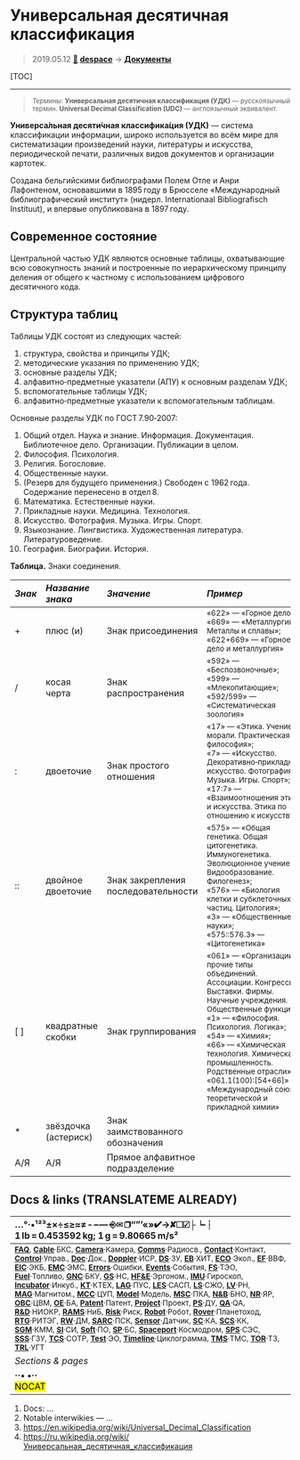 # Универсальная десятичная классификация
> 2019.05.12 **[🚀](../index/index.md) [despace](index.md)** → **[Документы](doc.md)**

[TOC]

---

> <small>*Термины:* **Универсальная десятичная классификация (УДК)** — русскоязычный термин. **Universal Decimal Classification (UDC)** — англоязычный эквивалент.</small>

**Универса́льная десяти́чная классифика́ция (УДК)** — система классификации информации, широко используется во всём мире для систематизации произведений науки, литературы и искусства, периодической печати, различных видов документов и организации картотек.

Создана бельгийскими библиографами Полем Отле и Анри Лафонтеном, основавшими в 1895 году в Брюсселе «Международный библиографический институт» (нидерл. Internationaal Bibliografisch Instituut), и впервые опубликована в 1897 году.



## Современное состояние
Центральной частью УДК являются основные таблицы, охватывающие всю совокупность знаний и построенные по иерархическому принципу деления от общего к частному с использованием цифрового десятичного кода.



## Структура таблиц
Таблицы УДК состоят из следующих частей:

   1. структура, свойства и принципы УДК;
   1. методические указания по применению УДК;
   1. основные разделы УДК;
   1. алфавитно‑предметные указатели (АПУ) к основным разделам УДК;
   1. вспомогательные таблицы УДК;
   1. алфавитно‑предметные указатели к вспомогательным таблицам.

Основные разделы УДК по ГОСТ 7.90‑2007:

   1. Общий отдел. Наука и знание. Информация. Документация. Библиотечное дело. Организации. Публикации в целом.
   1. Философия. Психология.
   1. Религия. Богословие.
   1. Общественные науки.
   1. (Резерв для будущего применения.) Свободен с 1962 года. Содержание перенесено в отдел 8.
   1. Математика. Естественные науки.
   1. Прикладные науки. Медицина. Технология.
   1. Искусство. Фотография. Музыка. Игры. Спорт.
   1. Языкознание. Лингвистика. Художественная литература. Литературоведение.
   1. География. Биографии. История.

**Таблица.** Знаки соединения.

|*Знак*|*Название знака*|*Значение*|*Пример*|
|:--|:--|:--|:--|
|+  |плюс (и)  |Знак присоединения  |<sup>«622» — «Горное дело»;<br> «669» — «Металлургия. Металлы и сплавы»;<br> «622+669» — «Горное дело и металлургия»</sup>  |
|/  |косая черта  |Знак распространения  |<sup>«592» — «Беспозвоночные»;<br> «599» — «Млекопитающие»;<br> «592/599» — «Систематическая зоология»</sup>  |
|:  |двоеточие  |Знак простого отношения  |<sup>«17» — «Этика. Учение о морали. Практическая философия»;<br> «7» — «Искусство. Декоративно‑прикладное искусство. Фотография. Музыка. Игры. Спорт»;<br> «17:7» — «Взаимоотношения этики и искусства. Этика по отношению к искусству»</sup>  |
|::  |двойное двоеточие  |Знак закрепления последовательности  |<sup>«575» — «Общая генетика. Общая цитогенетика. Иммуногенетика. Эволюционное учение. Видообразование. Филогенез»;<br> «576» — «Биология клетки и субклеточных частиц. Цитология»;<br> «3» — «Общественные науки»;<br> «575::576.3» — «Цитогенетика»</sup>  |
| \[ \]  |квадратные скобки  |Знак группирования  |<sup>«061» — «Организации и прочие типы объединений. Ассоциации. Конгрессы. Выставки. Фирмы. Научные учреждения. Общественные функции»;<br> «1» — «Философия. Психология. Логика»;<br> «54» — «Химия»;<br> «66» — «Химическая технология. Химическая промышленность. Родственные отрасли»;<br> «061.1(100):\[54+66\]» — «Международный союз теоретической и прикладной химии»</sup>  |
| \*  |звёздочка (астериск)  |Знак заимствованного обозначения  |  |
|А/Я  |А/Я  |Прямое алфавитное подразделение  |  |



<p style="page-break-after:always"> </p>

## Docs & links (TRANSLATEME ALREADY)
|…°·•¹²³±×÷≤≥≈≠ ‑ −— ⎆✉ ❐“”’«»✔→✘☐☑├┕┆ 1 lb = 0.453592 kg; 1 g = 9.80665 m/s²|
|:--|
|<small>**[FAQ](faq.md)**, **[Cable](cable.md)**·БКС, **[Camera](camera.md)**·Камера, **[Comms](comms.md)**·Радиосв., **[Contact](contact.md)**·Контакт, **[Control](control.md)**·Управ., **[Doc](doc.md)**·Док., **[Doppler](doppler.md)**·ИСР, **[DS](ds.md)**·ЗУ, **[EB](eb.md)**·ХИТ, **[ECO](ecology.md)**·Экол., **[EF](ef.md)**·ВВФ, **[ElC](elc.md)**·ЭКБ, **[EMC](emc.md)**·ЭМС, **[Errors](error.md)**·Ошибки, **[Events](event.md)**·События, **[FS](fs.md)**·ТЭО, **[Fuel](fuel.md)**·Топливо, **[GNC](gnc.md)**·БКУ, **[GS](scs.md)**·НС, **[HF&E](hfe.md)**·Эргоном., **[IMU](imu.md)**·Гироскоп, **[Incubator](incubator.md)**·Инкуб., **[KT](kt.md)**·КТЕХ, **[LAG](lag.md)**·ПУC, **[LES](les.md)**·САСП, **[LS](ls.md)**·СЖО, **[LV](lv.md)**·РН, **[MAG](mag.md)**·Магнитом., **[MCC](mcc.md)**·ЦУП, **[Model](model.md)**·Модель, **[MSC](sc.md)**·ПКА, **[N&B](nnb.md)**·БНО, **[NR](nr.md)**·ЯР, **[OBC](obc.md)**·ЦВМ, **[OE](oe.md)**·БА, **[Patent](патент.md)**·Патент, **[Project](project.md)**·Проект, **[PS](ps.md)**·ДУ, **[QA](quality.md)**·QA, **[R&D](rnd.md)**·НИОКР, **[RAMS](rams.md)**·НиБ, **[Risk](risk.md)**·Риск, **[Robot](robotics.md)**·Робот, **[Rover](rover.md)**·Планетоход, **[RTG](rtg.md)**·РИТЭГ, **[RW](rw.md)**·ДМ, **[SARC](sarc.md)**·ПСК, **[Sensor](sensor.md)**·Датчик, **[SC](sc.md)**·КА, **[SCS](scs.md)**·КК, **[SGM](sgm.md)**·КММ, **[SI](si.md)**·СИ, **[Soft](soft.md)**·ПО, **[SP](sp.md)**·БС, **[Spaceport](spaceport.md)**·Космодром, **[SPS](sps.md)**·СЭС, **[SSS](sss.md)**·ГЗУ, **[TCS](tcs.md)**·СОТР, **[Test](test.md)**·ЭО, **[Timeline](timeline.md)**·Циклограмма, **[TMS](tms.md)**·ТМС, **[TOR](tor.md)**·ТЗ, **[TRL](trl.md)**·УГТ</small>|
|*Sections & pages*|
|**··• [](.md) •··**<br> <mark>NOCAT</mark> |

   1. Docs: …
   1. Notable interwikies — …
   1. <https://en.wikipedia.org/wiki/Universal_Decimal_Classification>
   1. <https://ru.wikipedia.org/wiki/Универсальная_десятичная_классификация>

